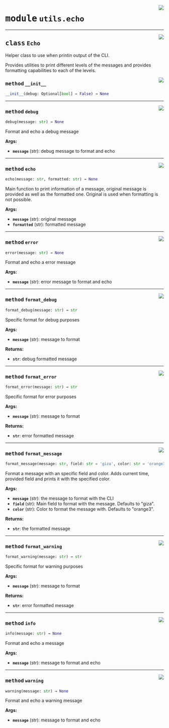<!-- markdownlint-disable -->

<a href="https://github.com/gizatechxyz/giza-cli/blob/main/giza/utils/echo.py#L0"><img align="right" style="float:right;" src="https://img.shields.io/badge/-source-cccccc?style=flat-square"></a>

# <kbd>module</kbd> `utils.echo`






---

<a href="https://github.com/gizatechxyz/giza-cli/blob/main/giza/utils/echo.py#L11"><img align="right" style="float:right;" src="https://img.shields.io/badge/-source-cccccc?style=flat-square"></a>

## <kbd>class</kbd> `Echo`
Helper class to use when printin output of the CLI. 

Provides utilities to print different levels of the messages and provides formatting capabilities to each of the levels. 

<a href="https://github.com/gizatechxyz/giza-cli/blob/main/giza/utils/echo.py#L18"><img align="right" style="float:right;" src="https://img.shields.io/badge/-source-cccccc?style=flat-square"></a>

### <kbd>method</kbd> `__init__`

```python
__init__(debug: Optional[bool] = False) → None
```








---

<a href="https://github.com/gizatechxyz/giza-cli/blob/main/giza/utils/echo.py#L108"><img align="right" style="float:right;" src="https://img.shields.io/badge/-source-cccccc?style=flat-square"></a>

### <kbd>method</kbd> `debug`

```python
debug(message: str) → None
```

Format and echo a debug message 



**Args:**
 
 - <b>`message`</b> (str):  debug message to format and echo 

---

<a href="https://github.com/gizatechxyz/giza-cli/blob/main/giza/utils/echo.py#L81"><img align="right" style="float:right;" src="https://img.shields.io/badge/-source-cccccc?style=flat-square"></a>

### <kbd>method</kbd> `echo`

```python
echo(message: str, formatted: str) → None
```

Main function to print information of a message, original message is provided as well as the formatted one. Original is used when formatting is not possible. 



**Args:**
 
 - <b>`message`</b> (str):  original message 
 - <b>`formatted`</b> (str):  formatted message 

---

<a href="https://github.com/gizatechxyz/giza-cli/blob/main/giza/utils/echo.py#L98"><img align="right" style="float:right;" src="https://img.shields.io/badge/-source-cccccc?style=flat-square"></a>

### <kbd>method</kbd> `error`

```python
error(message: str) → None
```

Format and echo a error message 



**Args:**
 
 - <b>`message`</b> (str):  error message to format and echo 

---

<a href="https://github.com/gizatechxyz/giza-cli/blob/main/giza/utils/echo.py#L42"><img align="right" style="float:right;" src="https://img.shields.io/badge/-source-cccccc?style=flat-square"></a>

### <kbd>method</kbd> `format_debug`

```python
format_debug(message: str) → str
```

Specific format for debug purposes 



**Args:**
 
 - <b>`message`</b> (str):  message to format 



**Returns:**
 
 - <b>`str`</b>:  debug formatted message 

---

<a href="https://github.com/gizatechxyz/giza-cli/blob/main/giza/utils/echo.py#L54"><img align="right" style="float:right;" src="https://img.shields.io/badge/-source-cccccc?style=flat-square"></a>

### <kbd>method</kbd> `format_error`

```python
format_error(message: str) → str
```

Specific format for error purposes 



**Args:**
 
 - <b>`message`</b> (str):  message to format 



**Returns:**
 
 - <b>`str`</b>:  error formatted message 

---

<a href="https://github.com/gizatechxyz/giza-cli/blob/main/giza/utils/echo.py#L21"><img align="right" style="float:right;" src="https://img.shields.io/badge/-source-cccccc?style=flat-square"></a>

### <kbd>method</kbd> `format_message`

```python
format_message(message: str, field: str = 'giza', color: str = 'orange3') → str
```

Format a message with an specific field and color. Adds current time, provided field and prints it with the specified color. 



**Args:**
 
 - <b>`message`</b> (str):  the message to format with the CLI 
 - <b>`field`</b> (str):  Main field to format with the message. Defaults to "giza". 
 - <b>`color`</b> (str):  Color to format the message with. Defaults to "orange3". 



**Returns:**
 
 - <b>`str`</b>:  the formatted message 

---

<a href="https://github.com/gizatechxyz/giza-cli/blob/main/giza/utils/echo.py#L66"><img align="right" style="float:right;" src="https://img.shields.io/badge/-source-cccccc?style=flat-square"></a>

### <kbd>method</kbd> `format_warning`

```python
format_warning(message: str) → str
```

Specific format for warning purposes 



**Args:**
 
 - <b>`message`</b> (str):  message to format 



**Returns:**
 
 - <b>`str`</b>:  error formatted message 

---

<a href="https://github.com/gizatechxyz/giza-cli/blob/main/giza/utils/echo.py#L119"><img align="right" style="float:right;" src="https://img.shields.io/badge/-source-cccccc?style=flat-square"></a>

### <kbd>method</kbd> `info`

```python
info(message: str) → None
```

Format and echo a message 



**Args:**
 
 - <b>`message`</b> (str):  message to format and echo 

---

<a href="https://github.com/gizatechxyz/giza-cli/blob/main/giza/utils/echo.py#L129"><img align="right" style="float:right;" src="https://img.shields.io/badge/-source-cccccc?style=flat-square"></a>

### <kbd>method</kbd> `warning`

```python
warning(message: str) → None
```

Format and echo a warning message 



**Args:**
 
 - <b>`message`</b> (str):  message to format and echo 


